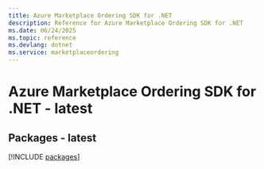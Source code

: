 ```yaml
---
title: Azure Marketplace Ordering SDK for .NET
description: Reference for Azure Marketplace Ordering SDK for .NET
ms.date: 06/24/2025
ms.topic: reference
ms.devlang: dotnet
ms.service: marketplaceordering
---
```

# Azure Marketplace Ordering SDK for .NET - latest
## Packages - latest
[!INCLUDE [packages](marketplace-ordering-index.md)]